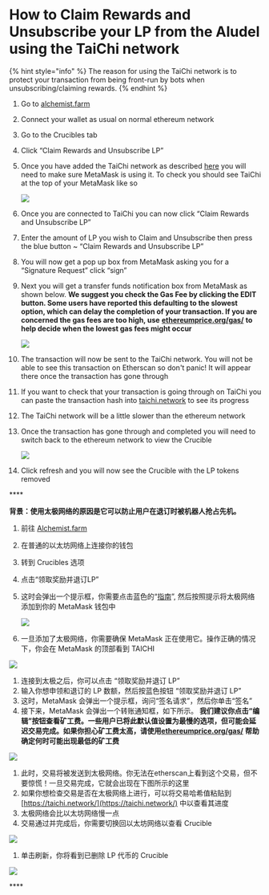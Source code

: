 # How to Claim Rewards and Unsubscribe your LP from the Aludel using the TaiChi network

{% hint style="info" %}
The reason for using the TaiChi network is to protect your transaction from being front-run by bots when unsubscribing/claiming rewards.
{% endhint %}

1. Go to [alchemist.farm](https://alchemist.farm)
2. Connect your wallet as usual on normal ethereum network
3. Go to the Crucibles tab
4. Click “Claim Rewards and Unsubscribe LP” 
5. Once you have added the TaiChi network as described [here](https://github.com/Taichi-Network/docs/blob/master/sendPriveteTx_tutorial.md) you will need to make sure MetaMask is using it. To check you should see TaiChi at the top of your MetaMask like so

   ![](https://i.imgur.com/kszVVbq.png)

6. Once you are connected to TaiChi you can now click “Claim Rewards and Unsubscribe LP”
7. Enter the amount of LP you wish to Claim and Unsubscribe then press the blue button ~ “Claim Rewards and Unsubscribe LP”
8. You will now get a pop up box from MetaMask asking you for a “Signature Request” click “sign”
9. Next you will get a transfer funds notification box from MetaMask as shown below. **We suggest you check the Gas Fee by clicking the EDIT button.  Some users have reported this defaulting to the slowest option, which can delay the completion of your transaction. If you are concerned the gas fees are too high, use** [**ethereumprice.org/gas/**](https://ethereumprice.org/gas/) **to help decide when the lowest gas fees might occur**

   ![](https://i.imgur.com/FKnztJS.png)

10. The transaction will now be sent to the TaiChi network. You will not be able to see this transaction on Etherscan so don't panic! It will appear there once the transaction has gone through
11. If you want to check that your transaction is going through on TaiChi you can paste the transaction hash into [taichi.network](https://taichi.network/) to see its progress
12. The TaiChi network will be a little slower than the ethereum network
13. Once the transaction has gone through and completed you will need to switch back to the ethereum network to view the Crucible

    ![](https://i.imgur.com/fcPY6Zp.png) 

14. Click refresh and you will now see the Crucible with the LP tokens removed

\*\*\*\*

**背景：使用太极网络的原因是它可以防止用户在退订时被机器人抢占先机。**

1. 前往 [Alchemist.farm](https://alchemist.farm/)
2. 在普通的以太坊网络上连接你的钱包
3. 转到 Crucibles 选项
4. 点击“领取奖励并退订LP”
5. 这时会弹出一个提示框，你需要点击蓝色的“[指南](https://github.com/Taichi-Network/docs/blob/master/sendPriveteTx_tutorial.md)”, 然后按照提示将太极网络添加到你的 MetaMask 钱包中

   ![](https://i.imgur.com/GvfeO9X.png)

6. 一旦添加了太极网络，你需要确保 MetaMask 正在使用它。操作正确的情况下，你会在 MetaMask 的顶部看到 TAICHI 

![](https://i.imgur.com/kszVVbq.png)

1. 连接到太极之后，你可以点击 “领取奖励并退订 LP”
2. 输入你想申领和退订的 LP 数额，然后按蓝色按钮 “领取奖励并退订 LP”
3. 这时，MetaMask 会弹出一个提示框，询问“签名请求”，然后你单击“签名”
4. 接下来，MetaMask 会弹出一个转账通知框，如下所示。 **我们建议你点击“编辑”按钮查看矿工费。一些用户已将此默认值设置为最慢的选项，但可能会延迟交易完成。如果你担心矿工费太高，请使用**[**ethereumprice.org/gas/**](https://ethereumprice.org/gas/) **帮助确定何时可能出现最低的矿工费**

![](https://i.imgur.com/FKnztJS.png)

1. 此时，交易将被发送到太极网络。你无法在etherscan上看到这个交易，但不要惊慌！一旦交易完成，它就会出现在下图所示的这里
2. 如果你想检查交易是否在太极网络上进行，可以将交易哈希值粘贴到 [https://taichi.network/](https://taichi.network/) 中以查看其进度
3. 太极网络会比以太坊网络慢一点
4. 交易通过并完成后，你需要切换回以太坊网络以查看 Crucible

![](https://i.imgur.com/fcPY6Zp.png)

1. 单击刷新，你将看到已删除 LP 代币的 Crucible

![](https://i.imgur.com/f3rwsfA.png)

\*\*\*\*

